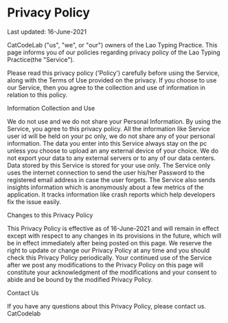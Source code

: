 # Privacy Policy
Last updated: 16-June-2021

CatCodeLab ("us", "we", or "our") owners of the Lao Typing Practice. This page informs you of our policies regarding privacy policy of the Lao Typing Practice(the "Service").

Please read this privacy policy ('Policy') carefully before using the Service, along with the Terms of Use provided on the privacy. If you choose to use our Service, then you agree to the collection and use of information in relation to this policy.


Information Collection and Use

We do not use and we do not share your Personal Information. By using the Service, you agree to this privacy policy. All the information like Service user id will be held on your pc only, we do not share any of your personal information.
The data you enter into this Service always stay on the pc unless you choose to upload an any external device of your choice.
We do not export your data to any external servers or to any of our data centers.
Data stored by this Service is stored for your use only. The Service only uses the internet connection to send the user his/her Password to the registered email address in case the user forgets. 
The Service also sends insights information which is anonymously about a few metrics of the application. It tracks information like crash reports which help developers fix the issue easily. 


Changes to this Privacy Policy

This Privacy Policy is effective as of 16-June-2021 and will remain in effect except with respect to any changes in its provisions in the future, which will be in effect immediately after being posted on this page. We reserve the right to update or change our Privacy Policy at any time and you should check this Privacy Policy periodically. Your continued use of the Service after we post any modifications to the Privacy Policy on this page will constitute your acknowledgment of the modifications and your consent to abide and be bound by the modified Privacy Policy. 


Contact Us

If you have any questions about this Privacy Policy, please contact us.
CatCodelab
